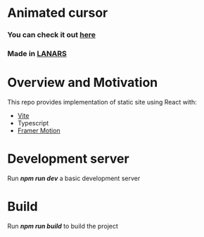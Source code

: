 # Animated cursor
### You can check it out [here](https://animated-cursor.lanars-open-source.com/)
### Made in [LANARS](https://lanars.com/)

# Overview and Motivation
This repo provides implementation of static site using React with:

- [Vite](https://vitejs.dev/)
- Typescript
- [Framer Motion](https://www.framer.com/motion/)

# Development server

Run **_npm run dev_** a basic development server

# Build

Run **_npm run build_** to build the project
